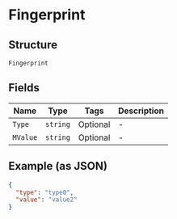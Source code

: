 
# Fingerprint

## Structure

`Fingerprint`

## Fields

| Name | Type | Tags | Description |
|  --- | --- | --- | --- |
| `Type` | `string` | Optional | - |
| `MValue` | `string` | Optional | - |

## Example (as JSON)

```json
{
  "type": "type0",
  "value": "value2"
}
```

